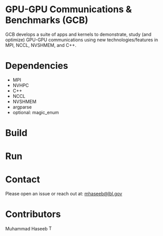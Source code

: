# GPU-GPU Communications & Benchmarks (GCB)
GCB develops a suite of apps and kernels to demonstrate, study (and optimize) GPU-GPU communications using new technologies/features in MPI, NCCL, NVSHMEM, and C++.

# Dependencies

* MPI
* NVHPC
* C++
* NCCL
* NVSHMEM
* argparse
* optional: magic_enum

# Build

# Run

# Contact
Please open an issue or reach out at: mhaseeb@lbl.gov

# Contributors
Muhammad Haseeb <a href="https://github.com/mhaseeb123"><img alt="Twitter" src="https://img.shields.io/badge/Twitter-1DA1F2?style=for-the-badge&logo=twitter&logoColor=white" height=15>
